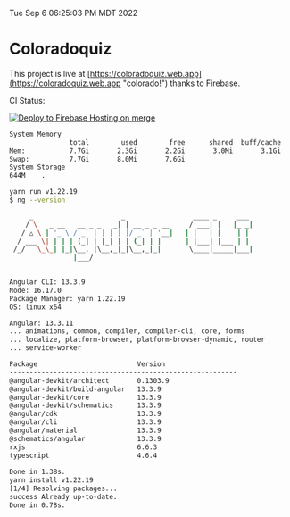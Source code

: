 Tue Sep  6 06:25:03 PM MDT 2022

# Coloradoquiz


This project is live at [https://coloradoquiz.web.app](https://coloradoquiz.web.app "colorado!") thanks to Firebase.

CI Status: 

[![Deploy to Firebase Hosting on merge](https://github.com/teamkushal/coloradoquiz/actions/workflows/firebase-hosting-merge.yml/badge.svg)](https://github.com/teamkushal/coloradoquiz/actions/workflows/firebase-hosting-merge.yml)

```bash
System Memory
               total        used        free      shared  buff/cache   available
Mem:           7.7Gi       2.3Gi       2.2Gi       3.0Mi       3.1Gi       5.0Gi
Swap:          7.7Gi       8.0Mi       7.6Gi
System Storage
644M	.
```
```bash
yarn run v1.22.19
$ ng --version

     _                      _                 ____ _     ___
    / \   _ __   __ _ _   _| | __ _ _ __     / ___| |   |_ _|
   / △ \ | '_ \ / _` | | | | |/ _` | '__|   | |   | |    | |
  / ___ \| | | | (_| | |_| | | (_| | |      | |___| |___ | |
 /_/   \_\_| |_|\__, |\__,_|_|\__,_|_|       \____|_____|___|
                |___/
    

Angular CLI: 13.3.9
Node: 16.17.0
Package Manager: yarn 1.22.19
OS: linux x64

Angular: 13.3.11
... animations, common, compiler, compiler-cli, core, forms
... localize, platform-browser, platform-browser-dynamic, router
... service-worker

Package                         Version
---------------------------------------------------------
@angular-devkit/architect       0.1303.9
@angular-devkit/build-angular   13.3.9
@angular-devkit/core            13.3.9
@angular-devkit/schematics      13.3.9
@angular/cdk                    13.3.9
@angular/cli                    13.3.9
@angular/material               13.3.9
@schematics/angular             13.3.9
rxjs                            6.6.3
typescript                      4.6.4
    
Done in 1.38s.
yarn install v1.22.19
[1/4] Resolving packages...
success Already up-to-date.
Done in 0.78s.
```
```bash
